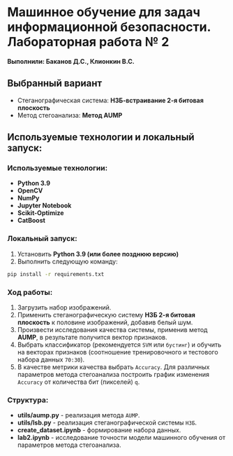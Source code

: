 # Машинное обучение для задач информационной безопасности. Лабораторная работа № 2

__Выполнили: Баканов Д.С., Клионкин В.С.__

## Выбранный вариант

* Стеганографическая система: __НЗБ-встраивание 2-я битовая плоскость__
* Метод стегоанализа: __Метод AUMP__

## Используемые технологии и локальный запуск:

### Используемые технологии:

* __Python 3.9__
* __OpenCV__
* __NumPy__
* __Jupyter Notebook__
* __Scikit-Optimize__
* __CatBoost__

### Локальный запуск:

1. Установить __Python 3.9 (или более позднюю версию)__
2. Выполнить следующую команду:
```bash
pip install -r requirements.txt
```

### Ход работы:

1. Загрузить набор изображений.
2. Применить стеганографическую систему __НЗБ 2-я битовая плоскость__ к половине изображений, добавив белый шум.
3. Произвести исследования качества системы, применив метод __AUMP__, в результате получится вектор признаков.
4. Выбрать классификатор (рекомендуется `SVM` или `бустинг`) и обучить на векторах признаков 
(соотношение тренировочного и тестового набора данных `70:30`).
5. В качестве метрики качества выбрать `Accuracy`.
Для различных параметров метода стегоанализа построить график изменения `Accuracy` от количества бит (пикселей) `q`.


### Структура:
* __utils/aump.py__ - реализация метода `AUMP`.
* __utils/lsb.py__ - реализация стеганографической системы `НЗБ`.
* __create_dataset.ipynb__ - формирование набора данных.
* __lab2.ipynb__ - исследование точности модели машинного обучения от параметров метода стегоанализа.